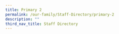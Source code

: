 ```yaml
---
title: Primary 2
permalink: /our-family/Staff-Directory/primary-2
description: ""
third_nav_title: Staff Directory
---
```

